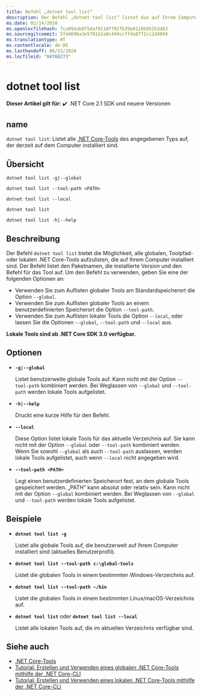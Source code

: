 ```yaml
---
title: Befehl „dotnet tool list“
description: Der Befehl „dotnet tool list“ listet die auf Ihrem Computer installierten .NET Core-Tools auf.
ms.date: 02/14/2020
ms.openlocfilehash: 7ca894ab0f5daf0118ff92fb39e0118b952b3d83
ms.sourcegitcommit: 5fd4696a3e5791b2a8c449ccffda87f2cc2d4894
ms.translationtype: HT
ms.contentlocale: de-DE
ms.lasthandoff: 06/15/2020
ms.locfileid: "84768273"
---
```

# <a name="dotnet-tool-list"></a>dotnet tool list

**Dieser Artikel gilt für:** ✔️ .NET Core 2.1 SDK und neuere Versionen

## <a name="name"></a>name

`dotnet tool list`: Listet alle [.NET Core-Tools](global-tools.md) des angegebenen Typs auf, der derzeit auf dem Computer installiert sind.

## <a name="synopsis"></a>Übersicht

```dotnetcli
dotnet tool list -g|--global

dotnet tool list --tool-path <PATH>

dotnet tool list --local

dotnet tool list

dotnet tool list -h|--help
```

## <a name="description"></a>Beschreibung

Der Befehl `dotnet tool list` bietet die Möglichkeit, alle globalen, Toolpfad- oder lokalen .NET Core-Tools aufzulisten, die auf Ihrem Computer installiert sind. Der Befehl listet den Paketnamen, die installierte Version und den Befehl für das Tool auf.  Um den Befehl zu verwenden, geben Sie eine der folgenden Optionen an:

* Verwenden Sie zum Auflisten globaler Tools am Standardspeicherort die Option `--global`.
* Verwenden Sie zum Auflisten globaler Tools an einem benutzerdefinierten Speicherort die Option `--tool-path`.
* Verwenden Sie zum Auflisten lokaler Tools die Option `--local`, oder lassen Sie die Optionen `--global`, `--tool-path` und `--local` aus.

**Lokale Tools sind ab .NET Core SDK 3.0 verfügbar.**

## <a name="options"></a>Optionen

- **`-g|--global`**

  Listet benutzerweite globale Tools auf. Kann nicht mit der Option `--tool-path` kombiniert werden. Bei Weglassen von `--global` und `--tool-path` werden lokale Tools aufgelistet.

- **`-h|--help`**

  Druckt eine kurze Hilfe für den Befehl.

- **`--local`**

  Diese Option listet lokale Tools für das aktuelle Verzeichnis auf. Sie kann nicht mit der Option `--global` oder `--tool-path` kombiniert werden. Wenn Sie sowohl `--global` als auch `--tool-path` auslassen, werden lokale Tools aufgelistet, auch wenn `--local` nicht angegeben wird.

- **`--tool-path <PATH>`**

  Legt einen benutzerdefinierten Speicherort fest, an dem globale Tools gespeichert werden. „PATH“ kann absolut oder relativ sein. Kann nicht mit der Option `--global` kombiniert werden. Bei Weglassen von `--global` und `--tool-path` werden lokale Tools aufgelistet.

## <a name="examples"></a>Beispiele

- **`dotnet tool list -g`**

  Listet alle globale Tools auf, die benutzerweit auf Ihrem Computer installiert sind (aktuelles Benutzerprofil).

- **`dotnet tool list --tool-path c:\global-tools`**

  Listet die globalen Tools in einem bestimmten Windows-Verzeichnis auf.

- **`dotnet tool list --tool-path ~/bin`**

  Listet die globalen Tools in einem bestimmten Linux/macOS-Verzeichnis auf.

- **`dotnet tool list`** oder **`dotnet tool list --local`**

  Listet alle lokalen Tools auf, die im aktuellen Verzeichnis verfügbar sind.

## <a name="see-also"></a>Siehe auch

- [.NET Core-Tools](global-tools.md)
- [Tutorial: Erstellen und Verwenden eines globalen .NET Core-Tools mithilfe der .NET Core-CLI](global-tools-how-to-use.md)
- [Tutorial: Erstellen und Verwenden eines lokalen .NET Core-Tools mithilfe der .NET Core-CLI](local-tools-how-to-use.md)
